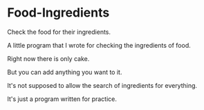# Food-Ingredients
 Check the food for their ingredients.

 A little program that I wrote for checking the ingredients of food.

 Right now there is only cake.

 But you can add anything you want to it.

 It's not supposed to allow the search of ingredients for everything.

 It's just a program written for practice.
